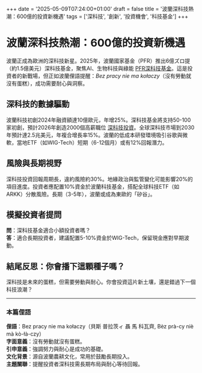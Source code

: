 +++
date = '2025-05-09T07:24:00+01:00'
draft = false
title = '波蘭深科技熱潮：600億的投資新機遇'
tags = ['深科技', '創新', '投資機會', '科技基金']
+++

# 波蘭深科技熱潮：600億的投資新機遇

波蘭正成為歐洲的深科技新星。2025年，波蘭國家基金（PFR）推出6億ズロ提（約1.5億美元）深科技基金，聚焦AI、生物科技與綠能 [PFR深科技基金](https://www.gov.pl/web/aktywa-panstwowe/pfr-deep-tech-600-mln-pln-na-inwestycje-w-zaawansowane-technologie)。這是投資者的新戰場，但正如波蘭俚語提醒：*Bez pracy nie ma kołaczy*（沒有勞動就沒有蛋糕），成功需要耐心與洞察。

## 深科技的數據驅動

波蘭科技初創2024年融資額達10億歐元，年增25%。深科技基金將支持50-100家初創，預計2026年創造2000個高薪職位 [深科技投資](https://businessinsider.com.pl/gospodarka/miliony-na-inwestycje-w-zaawansowane-technologie-nowy-program-pfr/n0z6ge7)。全球深科技市場到2030年預計達2.5兆美元，年複合增長率15%。波蘭的低成本研發環境吸引谷歌與微軟，當地ETF（如WIG-Tech）短期（6-12個月）或有12%回報潛力。

## 風險與長期視野

深科技投資回報周期長，違約風險約30%。地緣政治與監管變化可能影響20%的項目進度。投資者應配置10%資金於波蘭科技基金，搭配全球科技ETF（如ARKK）分散風險。長期（3-5年），波蘭或成為東歐的「矽谷」。

## 模擬投資者提問

**問**：深科技基金適合小額投資者嗎？  
**答**：適合長期投資者，建議配置5-10%資金於WIG-Tech，保留現金應對早期波動。

## 結尾反思：你會播下這顆種子嗎？

深科技是未來的蛋糕，但需要勞動與耐心。你會投資這片新土壤，還是錯過下一個科技浪潮？

---

### 本篇俚語

**俚語**：Bez pracy nie ma kołaczy（貝斯 普拉茨ィ 聶 馬 科瓦齊, Bèz prà-cy niè mà kò-łà-czy）  
**字面意義**：沒有勞動就沒有蛋糕。  
**引申意義**：強調努力與耐心是成功的基礎。  
**文化背景**：源自波蘭農耕文化，常用於鼓勵長期投入。  
**主題關聯**：提醒投資者深科技需長期布局與耐心等待回報。